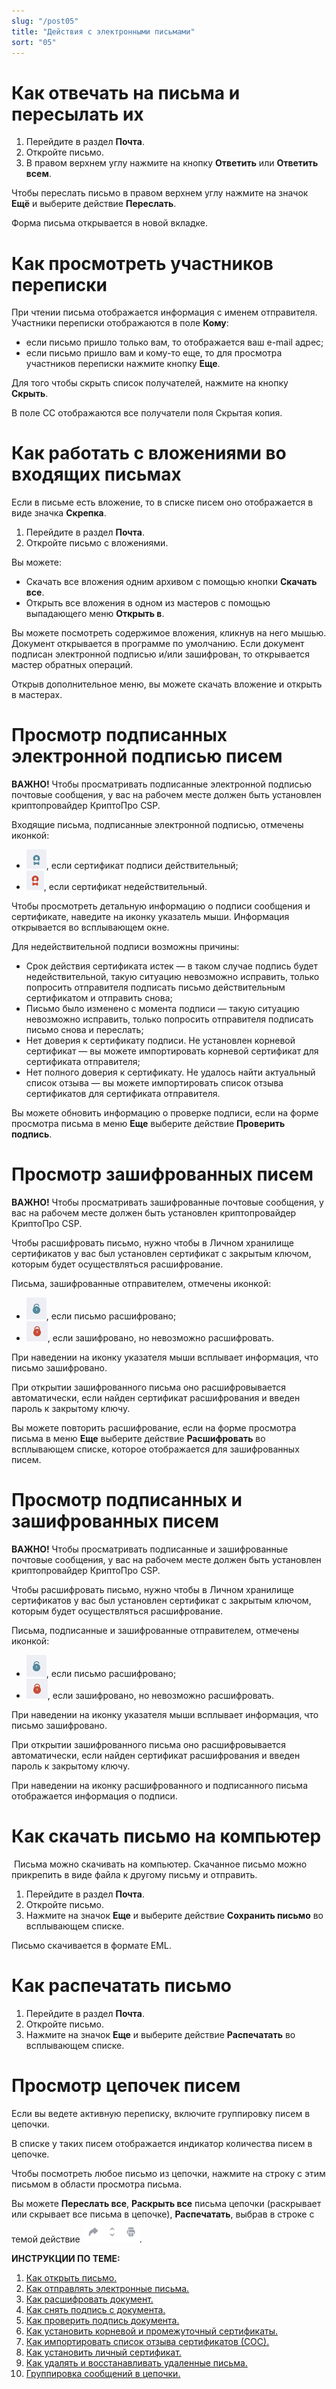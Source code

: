```yaml
---
slug: "/post05"
title: "Действия с электронными письмами"
sort: "05"
---
```


# Как отвечать на письма  и пересылать их

1. Перейдите в раздел **Почта**.
2. Откройте письмо.
3. В правом верхнем углу нажмите на кнопку **Ответить** или **Ответить всем**.  

Чтобы переслать письмо в правом верхнем углу нажмите на значок  **Ещё**  и выберите действие **Переслать**.

Форма письма открывается в новой вкладке.  

# Как просмотреть участников переписки

При чтении письма отображается информация с именем отправителя.  
Участники переписки отображаются в поле **Кому**: 
- если письмо пришло только вам, то отображается ваш e-mail адрес;
- если письмо пришло вам и кому-то еще, то для просмотра участников переписки нажмите кнопку **Еще**. 
 
Для того чтобы скрыть список получателей, нажмите на кнопку **Скрыть**.

В поле CC отображаются все получатели поля Скрытая копия. 

# Как работать с вложениями во входящих письмах

Если в письме есть вложение, то в списке писем оно отображается в виде значка **Скрепка**.  

1. Перейдите в раздел **Почта**.
2. Откройте письмо с вложениями.   

Вы можете:
- Скачать все вложения одним архивом с помощью кнопки **Скачать все**.  
- Открыть все вложения в одном из мастеров с помощью выпадающего меню **Открыть в**.

Вы можете посмотреть содержимое вложения, кликнув на него мышью. Документ открывается в программе по умолчанию. Если документ подписан электронной подписью и/или зашифрован, то открывается мастер обратных операций.  

Открыв дополнительное меню, вы можете скачать вложение и открыть в мастерах.  

# Просмотр подписанных электронной подписью писем  

**ВАЖНО!**  Чтобы просматривать подписанные электронной подписью почтовые сообщения, у вас на рабочем месте должен быть установлен криптопровайдер КриптоПро CSP.

Входящие письма, подписанные электронной подписью, отмечены иконкой:

- ![valid-sign-cert.png](./images/valid-sign-cert.png "Действительный"), если сертификат подписи действительный;
- ![invalid-sign-cert.png](./images/invalid-sign-cert.png "Недействительный"), если сертификат недействительный.

Чтобы просмотреть детальную информацию о подписи сообщения и сертификате, наведите на иконку указатель мыши. Информация открывается во всплывающем окне. 

Для недействительной подписи возможны причины:
- Срок действия сертификата истек — в таком случае подпись будет недействительной, такую ситуацию невозможно исправить, только попросить отправителя подписать письмо действительным сертификатом и отправить снова;  
- Письмо было изменено с момента подписи — такую ситуацию невозможно исправить, только попросить отправителя подписать письмо снова и переслать;   
- Нет доверия к сертификату подписи. Не установлен корневой сертификат — вы можете импортировать корневой сертификат для сертификата отправителя; 
- Нет полного доверия к сертификату. Не удалось найти актуальный список отзыва — вы можете  импортировать список отзыва сертификатов для сертификата отправителя.
  
Вы можете обновить информацию о проверке подписи, если на форме просмотра письма в меню **Еще** выберите действие **Проверить подпись**.

# Просмотр зашифрованных писем  

**ВАЖНО!**  Чтобы просматривать зашифрованные почтовые сообщения, у вас на рабочем месте должен быть установлен криптопровайдер КриптоПро CSP.  

Чтобы расшифровать письмо, нужно чтобы в Личном хранилище сертификатов у вас был установлен сертификат с закрытым ключом, которым будет осуществляться расшифрование. 

Письма, зашифрованные отправителем, отмечены иконкой:

- ![uncipher-mail.png](./images/uncipher-mail.png "Расшифровано"), если письмо расшифровано;
- ![cipher-mail.png](./images/cipher-mail.png "Невозможно расшифровать"), если зашифровано, но невозможно расшифровать.

При наведении на иконку указателя мыши всплывает информация, что письмо зашифровано. 

При открытии зашифрованного письма оно расшифровывается автоматически, если найден сертификат расшифрования и введен пароль к закрытому ключу.

Вы можете повторить расшифрование, если на форме просмотра письма в меню **Еще** выберите действие **Расшифровать** во всплывающем списке, которое отображается для зашифрованных писем.    

# Просмотр подписанных и зашифрованных писем  

**ВАЖНО!**  Чтобы просматривать подписанные и зашифрованные почтовые сообщения, у вас на рабочем месте должен быть установлен криптопровайдер КриптоПро CSP.  

Чтобы расшифровать письмо, нужно чтобы в Личном хранилище сертификатов у вас был установлен сертификат с закрытым ключом, которым будет осуществляться расшифрование.  


Письма, подписанные и зашифрованные отправителем, отмечены иконкой:

- ![uncipher-mail.png](./images/uncipher-mail.png "Расшифровано"), если письмо расшифровано;
- ![cipher-mail.png](./images/cipher-mail.png "Невозможно расшифровать"), если зашифровано, но невозможно расшифровать.

При наведении на иконку указателя мыши всплывает информация, что письмо зашифровано. 

При открытии зашифрованного письма оно расшифровывается автоматически, если найден сертификат расшифрования и введен пароль к закрытому ключу.

При наведении на иконку расшифрованного и подписанного письма отображается информация о подписи.

# Как скачать письмо на компьютер
​
Письма можно скачивать на компьютер. Скачанное письмо можно прикрепить в виде файла к другому письму и отправить.

1. Перейдите в раздел **Почта**.
2. Откройте письмо.
3. Нажмите на значок **Еще** и выберите действие **Сохранить письмо** во всплывающем списке.

Письмо скачивается в формате EML.

# Как распечатать письмо 

1. Перейдите в раздел **Почта**.
2. Откройте письмо.
3. Нажмите на значок **Еще** и выберите действие **Распечатать** во всплывающем списке.  

# Просмотр цепочек писем 

Если вы ведете активную переписку, включите группировку писем в цепочки.    

В списке у таких писем отображается индикатор количества писем в цепочке.  

Чтобы посмотреть любое письмо из цепочки, нажмите на строку с этим письмом в области просмотра письма.   

Вы можете **Переслать все**, **Раскрыть все** письма цепочки (раскрывает или скрывает все письма в цепочке), **Распечатать**, выбрав в строке с темой действие  ![chain-menu.png](./images/chain-menu.png "Меню действий для цепочки писем").   

**ИНСТРУКЦИИ ПО ТЕМЕ:**  
1. [Как открыть письмо.](https://docs.cryptoarm.ru/06-v3.2/003-mail/04-view-mail)  
2. [Как отправлять электронные письма.](https://docs.cryptoarm.ru/06-v3.2/003-mail/03-send-mail)  
3. [Как расшифровать документ.](https://docs.cryptoarm.ru/06-v3.2/004-documents/17-decrypt)   
4. [Как снять подпись с документа.](https://docs.cryptoarm.ru/06-v3.2/004-documents/20-remove-sign)   
5. [Как проверить подпись документа.](https://docs.cryptoarm.ru/06-v3.2/004-documents/18-verify)   
6. [Как установить корневой и промежуточный сертификаты.](https://docs.cryptoarm.ru/06-v3.2/008-certs/05-import-UC-certs)  
7. [Как импортировать список отзыва сертификатов (СОС).](https://docs.cryptoarm.ru/06-v3.2/008-certs/07-import-crl)  
8. [Как установить личный сертификат.](https://docs.cryptoarm.ru/06-v3.2/008-certs/01-import-my-cert)  
9. [Как удалять и восстанавливать удаленные письма.](https://docs.cryptoarm.ru/06-v3.2/003-mail/11-delete-mail)  
10. [Группировка сообщений в цепочки.](https://docs.cryptoarm.ru/06-v3.2/003-mail/09-chain-mail)  